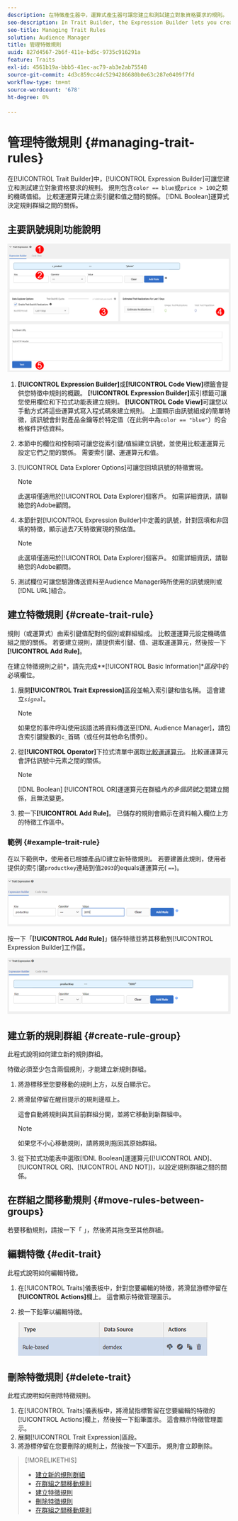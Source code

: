 ```yaml
---
description: 在特徵產生器中，運算式產生器可讓您建立和測試建立對象資格要求的規則。 規則包含索引鍵值配對，例如"color == blue"或"price&amp；gt； 100"。 比較運運算元建立索引鍵和值之間的關係。 布林值運算式決定規則群組之間的關係。
seo-description: In Trait Builder, the Expression Builder lets you create and test rules that establish audience qualification requirements. Rules consist of key-value pairs such as "color == blue" or "price &gt; 100". Comparison operators establish the relationship between keys and values. Boolean expressions determine the relationship between rule groups.
seo-title: Managing Trait Rules
solution: Audience Manager
title: 管理特徵規則
uuid: 827d4567-2b6f-411e-bd5c-9735c916291a
feature: Traits
exl-id: 4561b19a-bbb5-41ec-ac79-ab3e2ab75548
source-git-commit: 4d3c859cc4dc5294286680b0e63c287e0409f7fd
workflow-type: tm+mt
source-wordcount: '678'
ht-degree: 0%

---
```


# 管理特徵規則 {#managing-trait-rules}

在[!UICONTROL Trait Builder]中，[!UICONTROL Expression Builder]可讓您建立和測試建立對象資格要求的規則。 規則包含`color == blue`或`price > 100`之類的機碼值組。 比較運運算元建立索引鍵和值之間的關係。 [!DNL Boolean]運算式決定規則群組之間的關係。

<!-- c_tb_rules.xml -->

## 主要訊號規則功能說明

![](assets/manage-trait-rules.png)

1. **[!UICONTROL Expression Builder]**&#x200B;或&#x200B;**[!UICONTROL Code View]**&#x200B;標籤會提供您特徵中規則的概觀。 **[!UICONTROL Expression Builder]**&#x200B;索引標籤可讓您使用欄位和下拉式功能表建立規則。 **[!UICONTROL Code View]**&#x200B;可讓您以手動方式將這些運算式寫入程式碼來建立規則。 上圖顯示由訊號組成的簡單特徵，該訊號會針對產品金鑰等於特定值（在此例中為`color == "blue"`）的合格條件評估資料。

1. 本節中的欄位和控制項可讓您從索引鍵/值組建立訊號，並使用比較運運算元設定它們之間的關係。 需要索引鍵、運運算元和值。
1. [!UICONTROL Data Explorer Options]可讓您回填訊號的特徵實現。

   >[!NOTE]
   >
   >此選項僅適用於[!UICONTROL Data Explorer]個客戶。 如需詳細資訊，請聯絡您的Adobe顧問。

1. 本節針對[!UICONTROL Expression Builder]中定義的訊號，針對回填和非回填的特徵，顯示過去7天特徵實現的預估值。

   >[!NOTE]
   >
   >此選項僅適用於[!UICONTROL Data Explorer]個客戶。 如需詳細資訊，請聯絡您的Adobe顧問。

1. 測試欄位可讓您驗證傳送資料至Audience Manager時所使用的訊號規則或[!DNL URL]組合。

## 建立特徵規則 {#create-trait-rule}

規則（或運算式）由索引鍵值配對的個別或群組組成。 比較運運算元設定機碼值組之間的關係。 若要建立規則，請提供索引鍵、值、選取運運算元，然後按一下&#x200B;**[!UICONTROL Add Rule]**。

<!-- t_tb_create_rules.xml -->

在建立特徵規則之前&#x200B;*，請先完成&#x200B;**[!UICONTROL Basic Information]**區段*&#x200B;中的必填欄位。

1. 展開&#x200B;**[!UICONTROL Trait Expression]**&#x200B;區段並輸入索引鍵和值名稱。 這會建立&#x200B;*`signal`*。

   >[!NOTE]
   >
   >如果您的事件呼叫使用該語法將資料傳送至[!DNL Audience Manager]，請包含索引鍵變數的`c_`首碼（或任何其他命名慣例）。

1. 從&#x200B;**[!UICONTROL Operator]**&#x200B;下拉式清單中選取[比較運運算元](../../features/traits/trait-comparison-operators.md)。 比較運運算元會評估訊號中元素之間的關係。

   >[!NOTE]
   >
   >[!DNL Boolean] [!UICONTROL OR]運運算元在群組&#x200B;*內的多個訊號*&#x200B;之間建立關係，且無法變更。

1. 按一下&#x200B;**[!UICONTROL Add Rule]**。 已儲存的規則會顯示在資料輸入欄位上方的特徵工作區中。

### 範例 {#example-trait-rule}

在以下範例中，使用者已根據產品ID建立新特徵規則。 若要建置此規則，使用者提供的索引鍵`productkey`連結到值`2093`的equals運運算元( `==`)。

![](assets/tb_sample_rule1.png)

按一下「**[!UICONTROL Add Rule]**」儲存特徵並將其移動到[!UICONTROL Expression Builder]工作區。

![](assets/tb_sample_rule2.png)

## 建立新的規則群組 {#create-rule-group}

此程式說明如何建立新的規則群組。

<!-- t_tb_new_rule_group.xml -->

特徵必須至少包含兩個規則，才能建立新規則群組。

1. 將游標移至您要移動的規則上方，以反白顯示它。
1. 將滑鼠停留在醒目提示的規則邊框上。

   這會自動將規則與其目前群組分開，並將它移動到新群組中。

   >[!NOTE]
   >
   >如果您不小心移動規則，請將規則拖回其原始群組。

1. 從下拉式功能表中選取[!DNL Boolean]運運算元([!UICONTROL AND]、[!UICONTROL OR]、[!UICONTROL AND NOT])，以設定規則群組之間的關係。

## 在群組之間移動規則 {#move-rules-between-groups}

若要移動規則，請按一下「 」，然後將其拖曳至其他群組。

## 編輯特徵 {#edit-trait}

此程式說明如何編輯特徵。

<!-- t_tb_edit.xml -->

1. 在[!UICONTROL Traits]儀表板中，針對您要編輯的特徵，將滑鼠游標停留在&#x200B;**[!UICONTROL Actions]**&#x200B;欄上。 這會顯示特徵管理圖示。
1. 按一下鉛筆以編輯特徵。

   ![](assets/tb_edit_trait.png)

## 刪除特徵規則 {#delete-trait}

此程式說明如何刪除特徵規則。

<!-- t_tb_delete_rule.xml -->

1. 在[!UICONTROL Traits]儀表板中，將滑鼠指標暫留在您要編輯的特徵的[!UICONTROL Actions]欄上，然後按一下鉛筆圖示。 這會顯示特徵管理圖示。
1. 展開[!UICONTROL Trait Expression]區段。
1. 將游標停留在您要刪除的規則上，然後按一下X圖示。 規則會立即刪除。

>[!MORELIKETHIS]
>
>* [建立新的規則群組](../../features/traits/manage-trait-rules.md#create-rule-group)
>* [在群組之間移動規則](../../features/traits/manage-trait-rules.md#move-rules-between-groups)
>* [建立特徵規則](../../features/traits/manage-trait-rules.md#create-trait-rule)
>* [刪除特徵規則](../../features/traits/manage-trait-rules.md#delete-trait)
>* [在群組之間移動規則](../../features/traits/manage-trait-rules.md#move-rules-between-groups)
